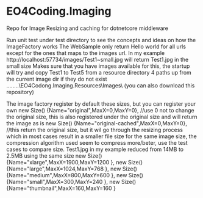 # EO4Coding.Imaging
Repo for Image Resizing and caching for dotnetcore middleware

Run unit test under test directory to see the concepts and ideas on how the ImageFactory works
The WebSample only return Hello world for all urls except for the ones that maps to the images url.
In my example http://localhost:57734/images/Test1~small.jpg will return Test1.jpg in the small size 
Makes sure that you have images available for this, the startup will try and copy Test1 to Test5 from a resource directory 4 paths up from the current image dir if they do not exist ..\..\..\..\EO4Codong.Imaging.Resources\Images\ (you can also download this repository)


The image factory register by default these sizes, but you can register your own
                    new Size() {Name="original",MaxX=0,MaxY=0}, //use 0 not to change the original size, this is also registered under the original size and will return the image as is
                    new Size() {Name="original-cached",MaxX=0,MaxY=0}, //this return the original size, but it wil go through the resizing process which in most cases result in a smaller file size for the same image size, the compression algorithm used seem to compress more/beter, use the test cases to compare size. Test1.jpg in my example reduced from 14MB to 2.5MB using the same size
                    new Size() {Name="xlarge",MaxX=1900,MaxY=1200 },
                    new Size() {Name="large",MaxX=1024,MaxY=768 },
                    new Size() {Name="medium",MaxX=800,MaxY=600 },
                    new Size() {Name="small",MaxX=300,MaxY=240 },
                    new Size() {Name="thumbnail",MaxX=160,MaxY=160 }
